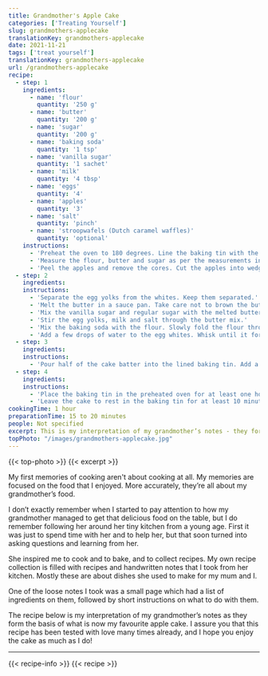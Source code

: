 ```yaml
---
title: Grandmother's Apple Cake
categories: ['Treating Yourself']
slug: grandmothers-applecake
translationKey: grandmothers-applecake
date: 2021-11-21
tags: ['treat yourself']
translationKey: grandmothers-applecake
url: /grandmothers-applecake
recipe:
  - step: 1
    ingredients:
      - name: 'flour'
        quantity: '250 g'
      - name: 'butter'
        quantity: '200 g'
      - name: 'sugar'
        quantity: '200 g'
      - name: 'baking soda'
        quantity: '1 tsp'
      - name: 'vanilla sugar'
        quantity: '1 sachet'
      - name: 'milk'
        quantity: '4 tbsp'
      - name: 'eggs'
        quantity: '4'
      - name: 'apples'
        quantity: '3'
      - name: 'salt'
        quantity: 'pinch'
      - name: 'stroopwafels (Dutch caramel waffles)'
        quantity: 'optional'
    instructions:
      - 'Preheat the oven to 180 degrees. Line the baking tin with the baking paper.'
      - 'Measure the flour, butter and sugar as per the measurements in the ingredients list above.'
      - 'Peel the apples and remove the cores. Cut the apples into wedges of no more than half a centimetre.'
  - step: 2
    ingredients:
    instructions:
      - 'Separate the egg yolks from the whites. Keep them separated.'
      - 'Melt the butter in a sauce pan. Take care not to brown the butter - it only needs to melt. Use a microwave if you find that easier.'
      - 'Mix the vanilla sugar and regular sugar with the melted butter.'
      - 'Stir the egg yolks, milk and salt through the butter mix.'
      - 'Mix the baking soda with the flour. Slowly fold the flour through the butter mix to create the cake batter.'
      - 'Add a few drops of water to the egg whites. Whisk until it forms a foam and slowly fold through the cake batter.'
  - step: 3
    ingredients:
    instructions:
      - 'Pour half of the cake batter into the lined baking tin. Add a row of apple wedges on top. Pour the remaining batter on top. Add a final row of apple wedges on the top of the batter and push them down into the batter (not too deep - about halfway).'
  - step: 4
    ingredients:
    instructions:
      - 'Place the baking tin in the preheated oven for at least one hour.'
      - 'Leave the cake to rest in the baking tin for at least 10 minutes before you take it out of the baking tin (pull it from the sides of the baking paper to take it out of the tin when ready). I’d suggest you leave the cake resting for another 20 minutes before indulging, to ensure the cake becomes firm enough and the apple pieces don’t fall out.'
cookingTime: 1 hour
preparationTime: 15 to 20 minutes
people: Not specified
excerpt: This is my interpretation of my grandmother’s notes - they form the basis of what is now my favourite apple cake. I assure you that this recipe has been tested with love many times already...
topPhoto: "/images/grandmothers-applecake.jpg"
---
```

{{< top-photo >}}
{{< excerpt >}}
<!--more-->

My first memories of cooking aren't about cooking at all. My memories are focused on the food that I enjoyed. More accurately, they’re all about my grandmother’s food.

I don’t exactly remember when I started to pay attention to how my grandmother managed to get that delicious food on the table, but I do remember following her around her tiny kitchen from a young age. First it was just to spend time with her and to help her, but that soon turned into asking questions and learning from her.

She inspired me to cook and to bake, and to collect recipes. My own recipe collection is filled with recipes and handwritten notes that I took from her kitchen. Mostly these are about dishes she used to make for my mum and I.

One of the loose notes I took was a small page which had a list of ingredients on them, followed by short instructions on what to do with them.

The recipe below is my interpretation of my grandmother’s notes as they form the basis of what is now my favourite apple cake. I assure you that this recipe has been tested with love many times already, and I hope you enjoy the cake as much as I do!

---
{{< recipe-info >}}
{{< recipe >}}